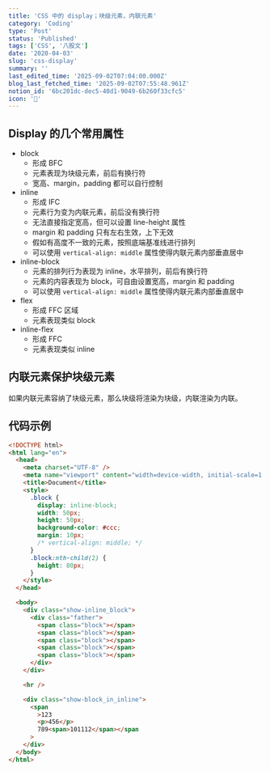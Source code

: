 ```yaml
---
title: 'CSS 中的 display；块级元素，内联元素'
category: 'Coding'
type: 'Post'
status: 'Published'
tags: ['CSS', '八股文']
date: '2020-04-03'
slug: 'css-display'
summary: ''
last_edited_time: '2025-09-02T07:04:00.000Z'
blog_last_fetched_time: '2025-09-02T07:55:48.961Z'
notion_id: '6bc201dc-dec5-40d1-9049-6b260f33cfc5'
icon: '🏰'
---
```


## Display 的几个常用属性

- block
  - 形成 BFC
  - 元素表现为块级元素，前后有换行符
  - 宽高、margin，padding 都可以自行控制
- inline
  - 形成 IFC
  - 元素行为变为内联元素，前后没有换行符
  - 无法直接指定宽高，但可以设置 line-height 属性
  - margin 和 padding 只有左右生效，上下无效
  - 假如有高度不一致的元素，按照底端基准线进行排列
  - 可以使用 `vertical-align: middle` 属性使得内联元素内部垂直居中
- inline-block
  - 元素的排列行为表现为 inline，水平排列，前后有换行符
  - 元素的内容表现为 block，可自由设置宽高，margin 和 padding
  - 可以使用 `vertical-align: middle` 属性使得内联元素内部垂直居中
- flex
  - 形成 FFC 区域
  - 元素表现类似 block
- inline-flex
  - 形成 FFC
  - 元素表现类似 inline

## 内联元素保护块级元素

如果内联元素容纳了块级元素，那么块级将渲染为块级，内联渲染为内联。

## 代码示例

```html
<!DOCTYPE html>
<html lang="en">
  <head>
    <meta charset="UTF-8" />
    <meta name="viewport" content="width=device-width, initial-scale=1.0" />
    <title>Document</title>
    <style>
      .block {
        display: inline-block;
        width: 50px;
        height: 50px;
        background-color: #ccc;
        margin: 10px;
        /* vertical-align: middle; */
      }
      .block:nth-child(2) {
        height: 80px;
      }
    </style>
  </head>

  <body>
    <div class="show-inline_block">
      <div class="father">
        <span class="block"></span>
        <span class="block"></span>
        <span class="block"></span>
        <span class="block"></span>
        <span class="block"></span>
      </div>
    </div>

    <hr />

    <div class="show-block_in_inline">
      <span
        >123
        <p>456</p>
        789<span>101112</span></span
      >
    </div>
  </body>
</html>
```
